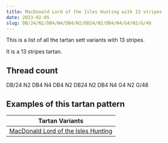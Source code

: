 ```yaml
---
title: MacDonald Lord of the Isles Hunting with 13 stripes
date: 2023-02-05
slug: DB/24/N2/DB4/N4/DB4/N2/DB24/N2/DB4/N4/G4/N2/G/48
---
```

This is a list of all the tartan sett variants with 13 stripes.

It is a 13 stripes tartan.


## Thread count
DB/24 N2 DB4 N4 DB4 N2 DB24 N2 DB4 N4 G4 N2 G/48

## Examples of this tartan pattern

| Tartan Variants |
|---------------|
| [MacDonald Lord of the Isles Hunting](/variants/db/24/n2/db4/n4/db4/n2/db24/n2/db4/n4/g4/n2/g/48-db00005b-g004c00-nd0d0d0)||
